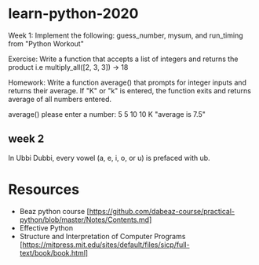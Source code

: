 # learn-python-2020

Week 1: Implement the following: guess_number, mysum, and run_timing from "Python Workout"

Exercise: Write a function that accepts a list of integers and returns the product
i.e multiply_all([2, 3, 3]) -> 18

Homework: Write a function average() that prompts for integer inputs and returns their average. If "K" or "k" is entered, the function exits and returns average of all numbers entered.

average()
please enter a number:
5
5
10
10
K
"average is 7.5"

## week 2

In Ubbi Dubbi, every vowel (a, e, i, o, or u) is prefaced with ub.

# Resources

- Beaz python course [https://github.com/dabeaz-course/practical-python/blob/master/Notes/Contents.md]
- Effective Python
- Structure and Interpretation of Computer Programs [https://mitpress.mit.edu/sites/default/files/sicp/full-text/book/book.html]
